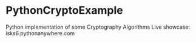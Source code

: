 # PythonCryptoExample
Python implementation of some Cryptography Algorithms
Live showcase: isks6.pythonanywhere.com
